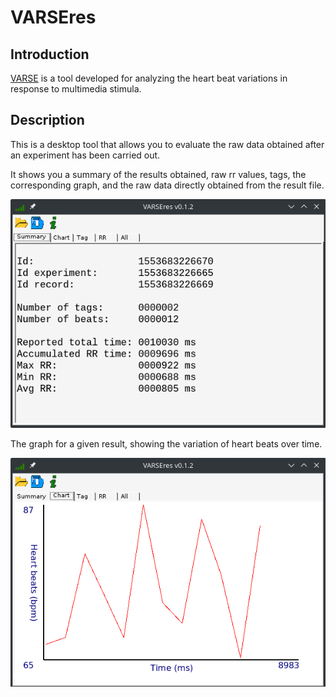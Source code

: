 # VARSEres

## Introduction

[VARSE](http://milegroup.github.io/varse) is a tool developed for analyzing the heart beat variations in response to multimedia stimula.

## Description

This is a desktop tool that allows you to evaluate the raw data obtained after an experiment has been carried out.

It shows you a summary of the results obtained, raw rr values, tags, the corresponding graph, and the raw data directly obtained from the result file.

![VARSEres Screenshot showing a summary for a given result.](res/varseres_scrshot-summary.png)


The graph for a given result, showing the variation of heart beats over time.

![VARSEres Screenshot showing a graph for a given result.](res/varseres_scrshot-graph.png)

